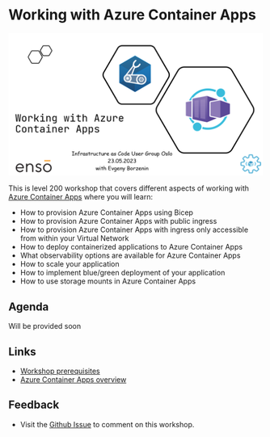 # Working with Azure Container Apps

![logo](images/logo.png)

This is level 200 workshop that covers different aspects of working with [Azure Container Apps](https://learn.microsoft.com/en-GB/azure/container-apps/overview) where you will learn:

- How to provision Azure Container Apps using Bicep
- How to provision Azure Container Apps with public ingress
- How to provision Azure Container Apps with ingress only accessible from within your Virtual Network
- How to deploy containerized applications to Azure Container Apps
- What observability options are available for Azure Container Apps
- How to scale your application
- How to implement blue/green deployment of your application
- How to use storage mounts in Azure Container Apps

## Agenda

Will be provided soon

## Links

- [Workshop prerequisites](prerequisites.md)
- [Azure Container Apps overview](https://learn.microsoft.com/en-GB/azure/container-apps/overview)

## Feedback

- Visit the [Github Issue](https://github.com/evgenyb/iac-workshops/issues/7) to comment on this workshop.

